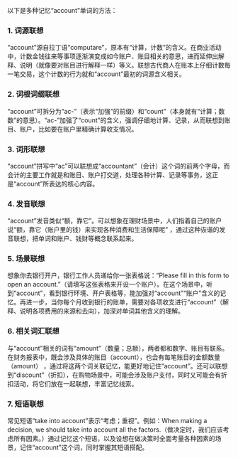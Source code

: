 以下是多种记忆“account”单词的方法：
### 1. 词源联想
“account”源自拉丁语“computare”，原本有“计算，计数”的含义。在商业活动中，计数金钱往来等事项逐渐演变成如今账户、账目相关的意思，进而延伸出解释、说明（就像要对账目进行解释一样）等义。联想古代商人在账本上仔细计数每一笔交易，这个计数的行为就和“account”最初的词源含义相关。 

### 2. 词根词缀联想
“account”可拆分为“ac-”（表示“加强”的前缀）和“count”（本身就有“计算；数数”的意思）。“ac-”加强了“count”的含义，强调仔细地计算、记录，从而联想到账目、账户，比如要在账户里精确计算收支情况。 

### 3. 词形联想
“account”拼写中“ac”可以联想成“accountant”（会计）这个词的前两个字母，而会计的主要工作就是和账目、账户打交道，处理各种计算、记录等事务，这正是“account”所表达的核心内容。 

### 4. 发音联想
“account”发音类似“额，靠它”。可以想象在理财场景中，人们指着自己的账户说“额，靠它（账户里的钱）来实现各种消费和生活保障呢” ，通过这种诙谐的发音联想，把单词和账户、钱财等概念联系起来。 

### 5. 场景联想
想象你去银行开户，银行工作人员递给你一张表格说：“Please fill in this form to open an account.”（请填写这张表格来开设一个账户）。在这个场景中，听到“account”，看到银行环境、开户表格等，能加强对“account”“账户”含义的记忆。再进一步，当你每个月收到银行的账单，需要对各项收支进行“account”（解释、说明各项费用的来源和去向），加深对单词其他含义的理解。 

### 6. 相关词汇联想
与“account”相关的词有“amount”（数量；总额），两者都和数字、账目有联系。在财务报表中，既会涉及具体的账目（account），也会有每笔账目的金额数量（amount） ，通过将这两个词关联记忆，能更好地记住“account”。还可以联想到“discount”（折扣），在购物场景中，可能会涉及账户支付，同时又可能会有折扣活动，将它们放在一起联想，丰富记忆线索。 

### 7. 短语联想
常见短语“take into account”表示“考虑；重视”。例如：When making a decision, we should take into account all the factors.（做决定时，我们应该考虑所有因素。）通过记忆这个短语，以及设想在做决策时全面考量各种因素的场景，记住“account”这个词，同时掌握其短语搭配。 
